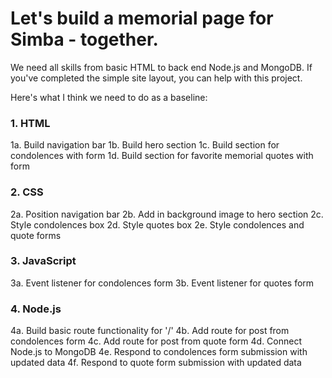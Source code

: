 # Let's build a memorial page for Simba - together. 

We need all skills from basic HTML to back end Node.js and MongoDB. If you've completed the simple site layout, you can help with this project.  

Here's what I think we need to do as a baseline: 

### 1. HTML
1a. Build navigation bar
1b. Build hero section
1c. Build section for condolences with form
1d. Build section for favorite memorial quotes with form

### 2. CSS
2a. Position navigation bar
2b. Add in background image to hero section
2c. Style condolences box
2d. Style quotes box
2e. Style condolences and quote forms

### 3. JavaScript 
3a. Event listener for condolences form
3b. Event listener for quotes form

### 4. Node.js
4a. Build basic route functionality for '/' 
4b. Add route for post from condolences form 
4c. Add route for post from quote form
4d. Connect Node.js to MongoDB
4e. Respond to condolences form submission with updated data
4f. Respond to quote form submission with updated data 
